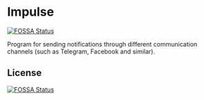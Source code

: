 # Impulse
[![FOSSA Status](https://app.fossa.io/api/projects/git%2Bgithub.com%2Ficcknu%2FImpulse.svg?type=shield)](https://app.fossa.io/projects/git%2Bgithub.com%2Ficcknu%2FImpulse?ref=badge_shield)

Program for sending notifications through different communication channels (such as Telegram, Facebook and similar).


## License
[![FOSSA Status](https://app.fossa.io/api/projects/git%2Bgithub.com%2Ficcknu%2FImpulse.svg?type=large)](https://app.fossa.io/projects/git%2Bgithub.com%2Ficcknu%2FImpulse?ref=badge_large)
